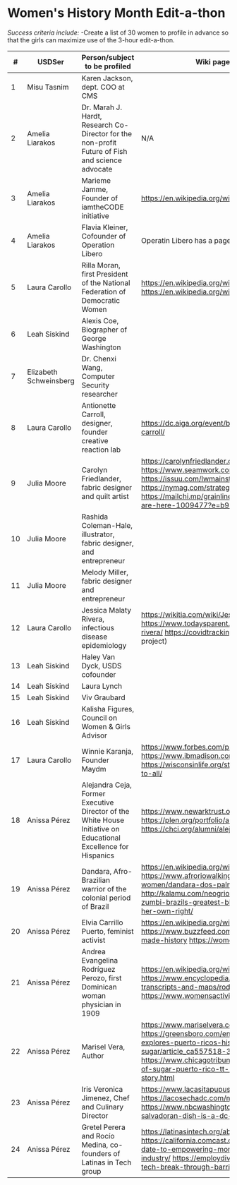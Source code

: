 # Women's History Month Edit-a-thon

*Success criteria include:*
-Create a list of 30 women to profile in advance so that the girls can maximize use of the 3-hour edit-a-thon.


| #  | USDSer | Person/subject to be profiled  | Wiki page (if it exists) and three add'l links |
|---|---|---|---|
| 1  | Misu Tasnim  | Karen Jackson, dept. COO at CMS |   | 
| 2  | Amelia Liarakos | Dr. Marah J. Hardt, Research Co-Director for the non-profit Future of Fish and science advocate | N/A | 
| 3  | Amelia Liarakos | Marieme Jamme, Founder of iamtheCODE initiative | https://en.wikipedia.org/wiki/Mari%C3%A9me_Jamme | 
| 4  | Amelia Liarakos |  Flavia Kleiner, Cofounder of Operation Libero | Operatin Libero has a page: https://en.wikipedia.org/wiki/Operation_Libero | 
| 5 | Laura Carollo  | Rilla Moran, first President of the National Federation of Democratic Women  |  https://en.wikipedia.org/wiki/Rilla_Moran   https://www.nfdw.com/history   https://en.wikipedia.org/wiki/National_Federation_of_Democratic_Women 
| 6  | Leah Siskind  | Alexis Coe, Biographer of George Washington  |   | 
| 7  | Elizabeth Schweinsberg | Dr. Chenxi Wang, Computer Security researcher  |   | 
| 8  | Laura Carollo  | Antionette Carroll, designer, founder creative reaction lab  |  https://dc.aiga.org/event/building-equity-through-design-with-antionette-carroll/ | 
| 9  | Julia Moore  | Carolyn Friedlander, fabric designer and quilt artist  | https://carolynfriedlander.com/press/#lightbox/0/z https://www.seamwork.com/magazine/2017/11/carolyn-friedlander  https://issuu.com/lwmainstreet/docs/newsletter_lwms page 8  https://nymag.com/strategist/article/things-you-need-to-quilt.html  https://mailchi.mp/grainlinestudio/tee-up-new-lark-tee-variation-packs-are-here-1009477?e=b940550814|  |  
| 10  | Julia Moore  | Rashida Coleman-Hale, illustrator, fabric designer, and entrepreneur |   | 
| 11  | Julia Moore  | Melody Miller, fabric designer and entrepreneur  |   | 
| 12  | Laura Carollo  |  Jessica Malaty Rivera, infectious disease epidemiology  | https://wikitia.com/wiki/Jessica_Malaty_Rivera  https://www.todaysparent.com/influential-parents-list/jessica-malaty-rivera/    https://covidtracking.com/ (she was science and comms lead for this project)  |
| 13  | Leah Siskind  | Haley Van Dyck, USDS cofounder  |   | 
| 14  | Leah Siskind  |  Laura Lynch |   | 
| 15  | Leah Siskind  | Viv Graubard  |   | 
| 16  | Leah Siskind | Kalisha Figures, Council on Women & Girls Advisor   |   | 
| 17  | Laura Carollo  | Winnie Karanja, Founder Maydm  | https://www.forbes.com/profile/winnie-karanja/?sh=7102d0ff7287    https://www.ibmadison.com/winnie-karanja-maydm/   https://wisconsinlife.org/story/one-womans-mission-to-make-tech-open-to-all/ |
| 18  | Anissa Pérez  | Alejandra Ceja, Former Executive Director of the White House Initiative on Educational Excellence for Hispanics  | https://www.newarktrust.org/alejandra_ceja_newark_trust_board https://plen.org/portfolio/alejandra-ceja/ <br> https://chci.org/alumni/alejandra-ceja/|  
| 19  | Anissa Pérez | Dandara, Afro-Brazilian warrior of the colonial period of Brazil | https://en.wikipedia.org/wiki/Dandara https://www.afroriowalkingtour.com/exhibits/show/afro-brazilian-women/dandara-dos-palmares <br> http://kalamu.com/neogriot/2014/11/23/history-dandara-the-wife-of-zumbi-brazils-greatest-black-leader-was-a-revolutionary-warrior-in-her-own-right/| 
| 20  | Anissa Pérez | Elvia Carrillo Puerto, feminist activist | https://en.wikipedia.org/wiki/Elvia_Carrillo_Puerto  https://www.buzzfeed.com/danielacadena/latin-american-women-who-made-history https://womensactivism.nyc/stories/6525  | 
| 21 | Anissa Pérez | Andrea Evangelina Rodríguez Perozo, first Dominican woman physician in 1909 | https://en.wikipedia.org/wiki/Andrea_Evangelina_Rodr%C3%ADguez_Perozo https://www.encyclopedia.com/women/encyclopedias-almanacs-transcripts-and-maps/rodriguez-evangelina-1879-1947 https://www.womensactivism.nyc/stories/3818 |
| 22 | Anissa Pérez | Marisel Vera, Author | https://www.mariselvera.com/ <br> https://greensboro.com/entertainment/books/chicagos-marisel-vera-explores-puerto-ricos-history-in-new-novel-the-taste-of-sugar/article_ca557518-331e-11eb-84f9-4386d229d8c3.html <br> https://www.chicagotribune.com/entertainment/books/ct-books-the-taste-of-sugar-puerto-rico-tt-1109-20201112-bee3yajcsjgtjjxlpoz3gq3oga-story.html
| 23 | Anissa Pérez | Iris Veronica Jimenez, Chef and Culinary Director | https://www.lacasitapupusas.com/team-member/iris-jimenez/ https://lacosechadc.com/merchants/la-casita-pupuseria-market/ https://www.nbcwashington.com/news/local/the-pupusa-iconic-salvadoran-dish-is-a-dc-mainstay-national-pupusa-day/2106358/
| 24 | Anissa Pérez | Gretel Perera and Rocío Medina, co-founders of Latinas in Tech group | https://latinasintech.org/about/ https://california.comcast.com/2018/05/29/latinas-in-tech-from-a-blind-date-to-empowering-more-than-2000-latinas-in-the-technology-industry/ https://employdiversitynetwork.com/blog/2019/9/27/latinas-in-tech-break-through-barriers |
